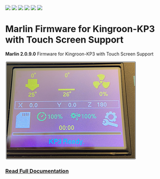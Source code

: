 ![](https://img.shields.io/github/v/release/3dp-tech/Kingroon-KP3?style=flat-square)
![](https://img.shields.io/github/release-date/3dp-tech/kingroon-kp3?style=flat-square)
![](https://img.shields.io/github/license/3dp-tech/kingroon-kp3?style=flat-square)
![](https://img.shields.io/github/issues-raw/3dp-tech/kingroon-kp3?style=flat-square)
![](https://img.shields.io/github/repo-size/3dp-tech/kingroon-kp3?style=flat-square)
![](https://img.shields.io/maintenance/yes/2021?style=flat-square)

# Marlin Firmware for Kingroon-KP3 with Touch Screen Support
**Marlin 2.0.9.0** Firmware for Kingroon-KP3 with Touch Screen Support

![](https://github.com/3DP-Tech/Kingroon-KP3/raw/main/Images/screen-410.png)

### [Read Full Documentation](https://3dp-tech.github.io/Kingroon-KP3/)
